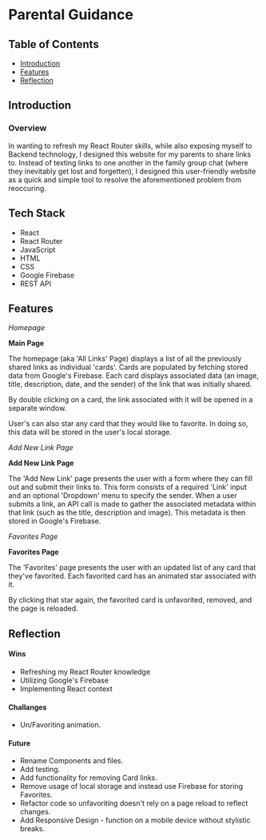 # Parental Guidance

## Table of Contents
* [Introduction](#introduction)
* [Features](#features)
* [Reflection](#reflection)

## Introduction

### Overview

In wanting to refresh my React Router skills, while also exposing myself to Backend technology, I designed this website for my parents to share links to. Instead of texting links to one another in the family group chat (where they inevitably get lost and forgetten), I designed this user-friendly website as a quick and simple tool to resolve the aforementioned problem from reoccuring.

## Tech Stack 
* React
* React Router
* JavaScript
* HTML
* CSS
* Google Firebase  
* REST API

## Features

*Homepage*

**Main Page**

The homepage (aka 'All Links' Page) displays a list of all the previously shared links as individual 'cards'. Cards are populated by fetching stored data from Google's Firebase. Each card displays associated data (an image, title, description, date, and the sender) of the link that was initially shared.

By double clicking on a card, the link associated with it will be opened in a separate window.

User's can also star any card that they would like to favorite. In doing so, this data will be stored in the user's local storage.


*Add New Link Page*

**Add New Link Page** 

The 'Add New Link' page presents the user with a form where they can fill out and submit their links to. This form consists of a required 'Link' input and an optional 'Dropdown' menu to specify the sender. When a user submits a link, an API call is made to gather the associated metadata within that link (such as the title, description and image). This metadata is then stored in Google's Firebase.

*Favorites Page*

**Favorites Page** 

The 'Favorites' page presents the user with an updated list of any card that they've favorited. Each favorited card has an animated star associated with it. 

By clicking that star again, the favorited card is unfavorited, removed, and the page is reloaded. 


## Reflection

#### Wins

* Refreshing my React Router knowledge
* Utilizing Google's Firebase
* Implementing React context

#### Challanges

* Un/Favoriting animation.

#### Future

* Rename Components and files.
* Add testing.
* Add functionality for removing Card links.
* Remove usage of local storage and instead use Firebase for storing Favorites.
* Refactor code so unfavoriting doesn't rely on a page reload to reflect changes.
* Add Responsive Design - function on a mobile device without stylistic breaks.